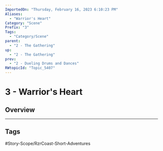 ```yaml
---
ImportedOn: "Thursday, February 16, 2023 6:10:23 PM"
Aliases:
  - "Warrior's Heart"
Category: "Scene"
Prefix: "3"
Tags:
  - "Category/Scene"
parent:
  - "2 - The Gathering"
up:
  - "2 - The Gathering"
prev:
  - "2 - Dueling Drums and Dances"
RWtopicId: "Topic_5407"
---
```

# 3 - Warrior's Heart
## Overview

---
## Tags
#Story-Scope/RzrCoast-Short-Adventures


